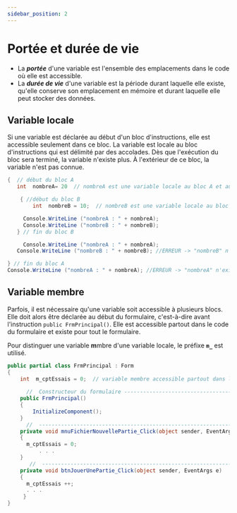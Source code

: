 ```yaml
---
sidebar_position: 2
---
```


# Portée et durée de vie

- La ***portée*** d'une variable est l'ensemble des emplacements dans le code où elle est accessible.
- La ***durée de vie*** d'une variable est la période durant laquelle elle existe, qu'elle conserve son emplacement en mémoire et durant laquelle elle peut stocker des données.

## Variable locale

Si une variable est déclarée au début d'un bloc d'instructions, elle est accessible seulement dans ce bloc. La variable est locale au bloc d'instructions qui est délimité par des accolades.  Dès que l'exécution du bloc sera terminé, la variable n'existe plus.
À l'extérieur de ce bloc, la variable n'est pas connue.

```cs
{  // début du bloc A
   int  nombreA= 20  // nombreA est une variable locale au bloc A et au bloc B

    { //début du bloc B
        int  nombreB = 10;  // nombreB est une variable locale au bloc B

     Console.WriteLine ("nombreA : " + nombreA);
     Console.WriteLine ("nombreB : " + nombreB);
   } // fin du bloc B

     Console.WriteLine ("nombreA : " + nombreA);
   Console.WriteLine ("nombreB : " + nombreB); //ERREUR -> "nombreB" n'existe pas dans le contexte actuel.

} // fin du bloc A
Console.WriteLine ("nombreA : " + nombreA); //ERREUR -> "nombreA" n'existe pas dans le contexte actuel.
```

## Variable membre

Parfois, il est nécessaire qu'une variable soit accessible à plusieurs blocs.
Elle doit alors être déclarée au début du formulaire, c'est-à-dire avant l'instruction `public FrmPrincipal()`.
Elle est accessible partout dans le code du formulaire et existe pour tout le formulaire.

Pour distinguer une variable **m**mbre d'une variable locale, le préfixe **`m_`** est utilisé.

```cs
public partial class FrmPrincipal : Form
{
    int  m_cptEssais = 0;  // variable membre accessible partout dans le code
      
      //  Constructeur du formulaire -----------------------------------------------------
    public FrmPrincipal()
    {
        InitializeComponent();
    }
      //  -----------------------------------------------------------------------------------
    private void mnuFichierNouvellePartie_Click(object sender, EventArgs e)
    {
      m_cptEssais = 0;
          . . .
    }
       //  -----------------------------------------------------------------------------------
    private void btnJouerUnePartie_Click(object sender, EventArgs e)
    {
      m_cptEssais ++;
      . . .
     }
}
```
